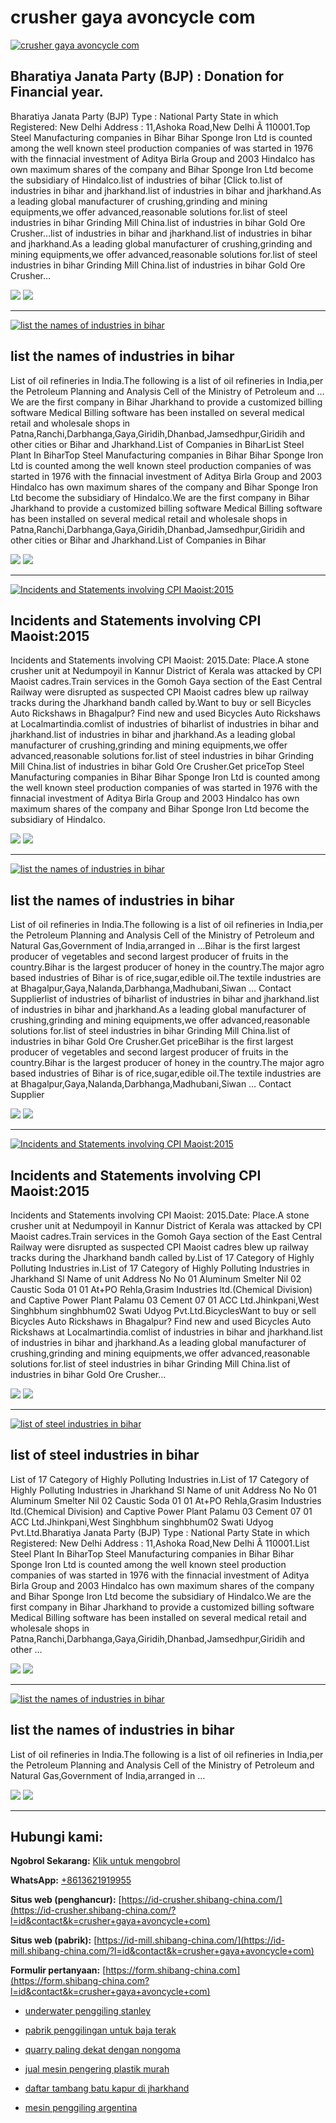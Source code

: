# crusher gaya avoncycle com

<a href="https://swt.shibang-china.com/?l=id&img&k=crusher+gaya+avoncycle+com" target="_blank">![crusher gaya avoncycle com](http://static.shibang-china.com/all-800x300/227.jpg)</a>

## Bharatiya Janata Party (BJP) : Donation for Financial year.
Bharatiya Janata Party (BJP) Type : National Party State in which Registered: New Delhi Address : 11,Ashoka Road,New Delhi &#194; 110001.Top Steel Manufacturing companies in Bihar Bihar Sponge Iron Ltd is counted among the well known steel production companies of was started in 1976 with the finnacial investment of Aditya Birla Group and 2003 Hindalco has own maximum shares of the company and Bihar Sponge Iron Ltd become the subsidiary of Hindalco.list of industries of bihar [Click to.list of industries in bihar and jharkhand.list of industries in bihar and jharkhand.As a leading global manufacturer of crushing,grinding and mining equipments,we offer advanced,reasonable solutions for.list of steel industries in bihar Grinding Mill China.list of industries in bihar Gold Ore Crusher…list of industries in bihar and jharkhand.list of industries in bihar and jharkhand.As a leading global manufacturer of crushing,grinding and mining equipments,we offer advanced,reasonable solutions for.list of steel industries in bihar Grinding Mill China.list of industries in bihar Gold Ore Crusher…


<a href="https://whatsapp.shibangsoft.com/WhatsApp.php" target="_blank" title="WhatsApp">![](http://static.shibang-china.com/icon/whatsapp.png)</a> <a href="https://swt.shibang-china.com/?l=id&icon&k=crusher+gaya+avoncycle+com" target="_blank">![](http://static.shibang-china.com/icon/chat-id.png)</a>

---

<a href="https://swt.shibang-china.com/?l=id&img&k=crusher+gaya+avoncycle+com" target="_blank">![list the names of industries in bihar](http://static.shibang-china.com/all-800x300/21.jpg)</a>

## list the names of industries in bihar
List of oil refineries in India.The following is a list of oil refineries in India,per the Petroleum Planning and Analysis Cell of the Ministry of Petroleum and …We are the first company in Bihar Jharkhand to provide a customized billing software Medical Billing software has been installed on several medical retail and wholesale shops in Patna,Ranchi,Darbhanga,Gaya,Giridih,Dhanbad,Jamsedhpur,Giridih and other cities or Bihar and Jharkhand.List of Companies in BiharList Steel Plant In BiharTop Steel Manufacturing companies in Bihar Bihar Sponge Iron Ltd is counted among the well known steel production companies of was started in 1976 with the finnacial investment of Aditya Birla Group and 2003 Hindalco has own maximum shares of the company and Bihar Sponge Iron Ltd become the subsidiary of Hindalco.We are the first company in Bihar Jharkhand to provide a customized billing software Medical Billing software has been installed on several medical retail and wholesale shops in Patna,Ranchi,Darbhanga,Gaya,Giridih,Dhanbad,Jamsedhpur,Giridih and other cities or Bihar and Jharkhand.List of Companies in Bihar


<a href="https://whatsapp.shibangsoft.com/WhatsApp.php" target="_blank" title="WhatsApp">![](http://static.shibang-china.com/icon/whatsapp.png)</a> <a href="https://swt.shibang-china.com/?l=id&icon&k=crusher+gaya+avoncycle+com" target="_blank">![](http://static.shibang-china.com/icon/chat-id.png)</a>

---

<a href="https://swt.shibang-china.com/?l=id&img&k=crusher+gaya+avoncycle+com" target="_blank">![Incidents and Statements involving CPI Maoist:2015](http://static.shibang-china.com/all-800x300/294.jpg)</a>

## Incidents and Statements involving CPI Maoist:2015
Incidents and Statements involving CPI Maoist: 2015.Date: Place.A stone crusher unit at Nedumpoyil in Kannur District of Kerala was attacked by CPI Maoist cadres.Train services in the Gomoh Gaya section of the East Central Railway were disrupted as suspected CPI Maoist cadres blew up railway tracks during the Jharkhand bandh called by.Want to buy or sell Bicycles Auto Rickshaws in Bhagalpur? Find new and used Bicycles Auto Rickshaws at Localmartindia.comlist of industries of biharlist of industries in bihar and jharkhand.list of industries in bihar and jharkhand.As a leading global manufacturer of crushing,grinding and mining equipments,we offer advanced,reasonable solutions for.list of steel industries in bihar Grinding Mill China.list of industries in bihar Gold Ore Crusher.Get priceTop Steel Manufacturing companies in Bihar Bihar Sponge Iron Ltd is counted among the well known steel production companies of was started in 1976 with the finnacial investment of Aditya Birla Group and 2003 Hindalco has own maximum shares of the company and Bihar Sponge Iron Ltd become the subsidiary of Hindalco.


<a href="https://whatsapp.shibangsoft.com/WhatsApp.php" target="_blank" title="WhatsApp">![](http://static.shibang-china.com/icon/whatsapp.png)</a> <a href="https://swt.shibang-china.com/?l=id&icon&k=crusher+gaya+avoncycle+com" target="_blank">![](http://static.shibang-china.com/icon/chat-id.png)</a>

---

<a href="https://swt.shibang-china.com/?l=id&img&k=crusher+gaya+avoncycle+com" target="_blank">![list the names of industries in bihar](http://static.shibang-china.com/all-800x300/357.jpg)</a>

## list the names of industries in bihar
List of oil refineries in India.The following is a list of oil refineries in India,per the Petroleum Planning and Analysis Cell of the Ministry of Petroleum and Natural Gas,Government of India,arranged in …Bihar is the first largest producer of vegetables and second largest producer of fruits in the country.Bihar is the largest producer of honey in the country.The major agro based industries of Bihar is of rice,sugar,edible oil.The textile industries are at Bhagalpur,Gaya,Nalanda,Darbhanga,Madhubani,Siwan … Contact Supplierlist of industries of biharlist of industries in bihar and jharkhand.list of industries in bihar and jharkhand.As a leading global manufacturer of crushing,grinding and mining equipments,we offer advanced,reasonable solutions for.list of steel industries in bihar Grinding Mill China.list of industries in bihar Gold Ore Crusher.Get priceBihar is the first largest producer of vegetables and second largest producer of fruits in the country.Bihar is the largest producer of honey in the country.The major agro based industries of Bihar is of rice,sugar,edible oil.The textile industries are at Bhagalpur,Gaya,Nalanda,Darbhanga,Madhubani,Siwan … Contact Supplier


<a href="https://whatsapp.shibangsoft.com/WhatsApp.php" target="_blank" title="WhatsApp">![](http://static.shibang-china.com/icon/whatsapp.png)</a> <a href="https://swt.shibang-china.com/?l=id&icon&k=crusher+gaya+avoncycle+com" target="_blank">![](http://static.shibang-china.com/icon/chat-id.png)</a>

---

<a href="https://swt.shibang-china.com/?l=id&img&k=crusher+gaya+avoncycle+com" target="_blank">![Incidents and Statements involving CPI Maoist:2015](http://static.shibang-china.com/all-800x300/968.jpg)</a>

## Incidents and Statements involving CPI Maoist:2015
Incidents and Statements involving CPI Maoist: 2015.Date: Place.A stone crusher unit at Nedumpoyil in Kannur District of Kerala was attacked by CPI Maoist cadres.Train services in the Gomoh Gaya section of the East Central Railway were disrupted as suspected CPI Maoist cadres blew up railway tracks during the Jharkhand bandh called by.List of 17 Category of Highly Polluting Industries in.List of 17 Category of Highly Polluting Industries in Jharkhand Sl Name of unit Address No No 01 Aluminum Smelter Nil 02 Caustic Soda 01 01 At+PO Rehla,Grasim Industries ltd.(Chemical Division) and Captive Power Plant Palamu 03 Cement 07 01 ACC Ltd.Jhinkpani,West Singhbhum singhbhum02 Swati Udyog Pvt.Ltd.BicyclesWant to buy or sell Bicycles Auto Rickshaws in Bhagalpur? Find new and used Bicycles Auto Rickshaws at Localmartindia.comlist of industries in bihar and jharkhand.list of industries in bihar and jharkhand.As a leading global manufacturer of crushing,grinding and mining equipments,we offer advanced,reasonable solutions for.list of steel industries in bihar Grinding Mill China.list of industries in bihar Gold Ore Crusher…


<a href="https://whatsapp.shibangsoft.com/WhatsApp.php" target="_blank" title="WhatsApp">![](http://static.shibang-china.com/icon/whatsapp.png)</a> <a href="https://swt.shibang-china.com/?l=id&icon&k=crusher+gaya+avoncycle+com" target="_blank">![](http://static.shibang-china.com/icon/chat-id.png)</a>

---

<a href="https://swt.shibang-china.com/?l=id&img&k=crusher+gaya+avoncycle+com" target="_blank">![list of steel industries in bihar](http://static.shibang-china.com/all-800x300/179.jpg)</a>

## list of steel industries in bihar
List of 17 Category of Highly Polluting Industries in.List of 17 Category of Highly Polluting Industries in Jharkhand Sl Name of unit Address No No 01 Aluminum Smelter Nil 02 Caustic Soda 01 01 At+PO Rehla,Grasim Industries ltd.(Chemical Division) and Captive Power Plant Palamu 03 Cement 07 01 ACC Ltd.Jhinkpani,West Singhbhum singhbhum02 Swati Udyog Pvt.Ltd.Bharatiya Janata Party (BJP) Type : National Party State in which Registered: New Delhi Address : 11,Ashoka Road,New Delhi &#194; 110001.List Steel Plant In BiharTop Steel Manufacturing companies in Bihar Bihar Sponge Iron Ltd is counted among the well known steel production companies of was started in 1976 with the finnacial investment of Aditya Birla Group and 2003 Hindalco has own maximum shares of the company and Bihar Sponge Iron Ltd become the subsidiary of Hindalco.We are the first company in Bihar Jharkhand to provide a customized billing software Medical Billing software has been installed on several medical retail and wholesale shops in Patna,Ranchi,Darbhanga,Gaya,Giridih,Dhanbad,Jamsedhpur,Giridih and other …


<a href="https://whatsapp.shibangsoft.com/WhatsApp.php" target="_blank" title="WhatsApp">![](http://static.shibang-china.com/icon/whatsapp.png)</a> <a href="https://swt.shibang-china.com/?l=id&icon&k=crusher+gaya+avoncycle+com" target="_blank">![](http://static.shibang-china.com/icon/chat-id.png)</a>

---

<a href="https://swt.shibang-china.com/?l=id&img&k=crusher+gaya+avoncycle+com" target="_blank">![list the names of industries in bihar](http://static.shibang-china.com/all-800x300/1377.jpg)</a>

## list the names of industries in bihar
List of oil refineries in India.The following is a list of oil refineries in India,per the Petroleum Planning and Analysis Cell of the Ministry of Petroleum and Natural Gas,Government of India,arranged in …

<a href="https://whatsapp.shibangsoft.com/WhatsApp.php" target="_blank" title="WhatsApp">![](http://static.shibang-china.com/icon/whatsapp.png)</a> <a href="https://swt.shibang-china.com/?l=id&icon&k=crusher+gaya+avoncycle+com" target="_blank">![](http://static.shibang-china.com/icon/chat-id.png)</a>

---
## Hubungi kami:

**Ngobrol Sekarang:** [Klik untuk mengobrol](https://swt.shibang-china.com?l=id&contact&k=crusher+gaya+avoncycle+com)

**WhatsApp:**  [+8613621919955](https://whatsapp.shibangsoft.com/WhatsApp.php)

**Situs web (penghancur):** [https://id-crusher.shibang-china.com/](https://id-crusher.shibang-china.com/?l=id&contact&k=crusher+gaya+avoncycle+com)

**Situs web (pabrik):** [https://id-mill.shibang-china.com/](https://id-mill.shibang-china.com/?l=id&contact&k=crusher+gaya+avoncycle+com)

**Formulir pertanyaan:** [https://form.shibang-china.com](https://form.shibang-china.com?l=id&contact&k=crusher+gaya+avoncycle+com)

* [underwater penggiling stanley](../47/underwater%20penggiling%20stanley.md)

* [pabrik penggilingan untuk baja terak](../42/pabrik%20penggilingan%20untuk%20baja%20terak.md)

* [quarry paling dekat dengan nongoma](../43/quarry%20paling%20dekat%20dengan%20nongoma.md)

* [jual mesin pengering plastik murah](../44/jual%20mesin%20pengering%20plastik%20murah.md)

* [daftar tambang batu kapur di jharkhand](../47/daftar%20tambang%20batu%20kapur%20di%20jharkhand.md)

* [mesin penggiling argentina](../47/mesin%20penggiling%20argentina.md)